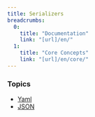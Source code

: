 ```yaml
---
title: Serializers
breadcrumbs:
  0:
    title: "Documentation"
    link: "[url]/en/"
  1:
    title: "Core Concepts"
    link: "[url]/en/core/"
---
```


### Topics

* [Yaml](./serializers/yaml)
* [JSON](./serializers/json)
